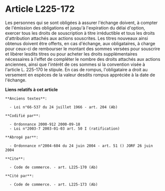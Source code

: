 # Article L225-172

Les personnes qui se sont obligées à assurer l'échange doivent, à compter de l'émission des obligations et jusqu'à
l'expiration du délai d'option, exercer tous les droits de souscription à titre irréductible et tous les droits d'attribution
attachés aux actions souscrites. Les titres nouveaux ainsi obtenus doivent être offerts, en cas d'échange, aux obligataires,
à charge pour ceux-ci de rembourser le montant des sommes versées pour souscrire et libérer lesdits titres ou pour acheter
les droits supplémentaires nécessaires à l'effet de compléter le nombre des droits attachés aux actions anciennes, ainsi que
l'intérêt de ces sommes si la convention visée à l'article L. 225-170 le stipule. En cas de rompus, l'obligataire a droit au
versement en espèces de la valeur desdits rompus appréciée à la date de l'échange.

**Liens relatifs à cet article**

	**Anciens textes**:

	  - Loi n°66-537 du 24 juillet 1966 - art. 204 (Ab)

	**Codifié par**:

	  - Ordonnance 2000-912 2000-09-18
	  - Loi n°2003-7 2003-01-03 art. 50 I (ratification)

	**Abrogé par**:

	  - Ordonnance n°2004-604 du 24 juin 2004 - art. 51 () JORF 26 juin 2004

	**Cite**:

	  - Code de commerce. - art. L225-170 (Ab)

	**Cité par**:

	  - Code de commerce. - art. L225-173 (Ab)
